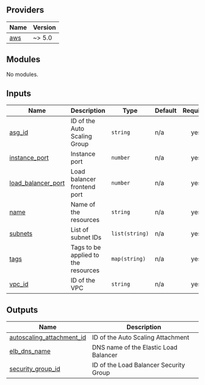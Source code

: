<!-- BEGIN_TF_DOCS -->
## Providers

| Name | Version |
|------|---------|
| <a name="provider_aws"></a> [aws](#provider\_aws) | ~> 5.0 |

## Modules

No modules.

## Inputs

| Name | Description | Type | Default | Required |
|------|-------------|------|---------|:--------:|
| <a name="input_asg_id"></a> [asg\_id](#input\_asg\_id) | ID of the Auto Scaling Group | `string` | n/a | yes |
| <a name="input_instance_port"></a> [instance\_port](#input\_instance\_port) | Instance port | `number` | n/a | yes |
| <a name="input_load_balancer_port"></a> [load\_balancer\_port](#input\_load\_balancer\_port) | Load balancer frontend port | `number` | n/a | yes |
| <a name="input_name"></a> [name](#input\_name) | Name of the resources | `string` | n/a | yes |
| <a name="input_subnets"></a> [subnets](#input\_subnets) | List of subnet IDs | `list(string)` | n/a | yes |
| <a name="input_tags"></a> [tags](#input\_tags) | Tags to be applied to the resources | `map(string)` | n/a | yes |
| <a name="input_vpc_id"></a> [vpc\_id](#input\_vpc\_id) | ID of the VPC | `string` | n/a | yes |

## Outputs

| Name | Description |
|------|-------------|
| <a name="output_autoscaling_attachment_id"></a> [autoscaling\_attachment\_id](#output\_autoscaling\_attachment\_id) | ID of the Auto Scaling Attachment |
| <a name="output_elb_dns_name"></a> [elb\_dns\_name](#output\_elb\_dns\_name) | DNS name of the Elastic Load Balancer |
| <a name="output_security_group_id"></a> [security\_group\_id](#output\_security\_group\_id) | ID of the Load Balancer Security Group |
<!-- END_TF_DOCS -->